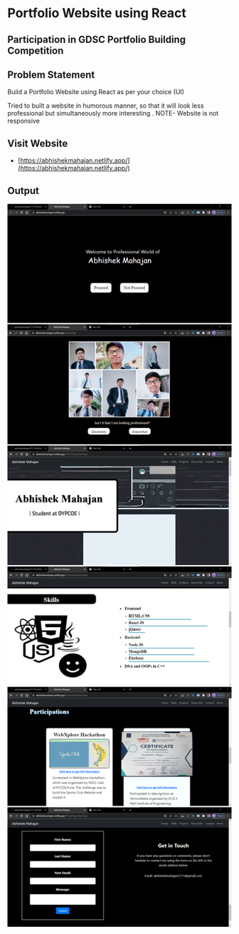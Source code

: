 
# Portfolio Website using React

## Participation in GDSC Portfolio Building Competition

## Problem Statement 
Build a Portfolio Website using React as per your choice (UI)

Tried to built a website in humorous manner, so that it will look less professional but simultaneously more interesting . NOTE- Website is not responsive

## Visit Website

 - [https://abhishekmahajan.netlify.app/](https://abhishekmahajan.netlify.app/)

## Output 
![image](https://github.com/abhishekmahajan3711/Portfolio-GDSC-Github/blob/12cca0de9fdaf60de9b53a1bc81b4cbfe27e8315/public/images/1.png)
![image](https://github.com/abhishekmahajan3711/Portfolio-GDSC-Github/blob/12cca0de9fdaf60de9b53a1bc81b4cbfe27e8315/public/images/2.png)
![image](https://github.com/abhishekmahajan3711/Portfolio-GDSC-Github/blob/12cca0de9fdaf60de9b53a1bc81b4cbfe27e8315/public/images/3.png)
![image](https://github.com/abhishekmahajan3711/Portfolio-GDSC-Github/blob/12cca0de9fdaf60de9b53a1bc81b4cbfe27e8315/public/images/4.png)
![image](https://github.com/abhishekmahajan3711/Portfolio-GDSC-Github/blob/12cca0de9fdaf60de9b53a1bc81b4cbfe27e8315/public/images/5.png)
![image](https://github.com/abhishekmahajan3711/Portfolio-GDSC-Github/blob/12cca0de9fdaf60de9b53a1bc81b4cbfe27e8315/public/images/6.png)



